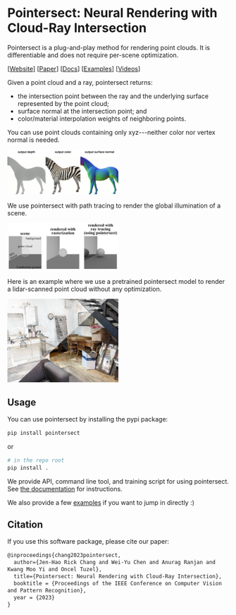 # Pointersect: Neural Rendering with Cloud-Ray Intersection

Pointersect is a plug-and-play method for rendering point clouds.
It is differentiable and does not require per-scene optimization.

[[Website](https://machinelearning.apple.com/research/pointersect)] 
[[Paper](https://arxiv.org/abs/2304.12390)] 
[[Docs](/assets/docs/README.md)] 
[[Examples](/assets/examples)] 
[[Videos](/assets/videos)] 

Given a point cloud and a ray, pointersect returns:

- the intersection point between the ray and the underlying surface represented by the point cloud;
- surface normal at the intersection point; and
- color/material interpolation weights of neighboring points.

You can use point clouds containing only xyz---neither color nor vertex normal is needed.

[<img src="/assets/img/pointersect_output.png" width="50%">](https://mlr.cdn-apple.com/video/zebra_video_78ac0aabc5.mp4)

We use pointersect with path tracing to render the global illumination of a scene. 

<img src="/assets/img/pointersect_globallight.png" width="50%">

Here is an example where we use a pretrained pointersect model 
to render a lidar-scanned point cloud without any optimization.

[<img src="/assets/img/pointersect_preview.png" width="50%">](https://mlr.cdn-apple.com/video/lidar_results_9a7bf55e95.mp4)


## Usage 

You can use pointersect by installing the pypi package:
```bash
pip install pointersect
```
or 
```bash
# in the repo root 
pip install .
```

We provide API, command line tool, and training script for using pointersect. 
See [the documentation](/docs/README.md) for instructions.

We also provide a few [examples](/assets/examples) if you want to jump in directly :) 


## Citation

If you use this software package, please cite our paper:

```
@inproceedings{chang2023pointersect,
  author={Jen-Hao Rick Chang and Wei-Yu Chen and Anurag Ranjan and Kwang Moo Yi and Oncel Tuzel},
  title={Pointersect: Neural Rendering with Cloud-Ray Intersection},
  booktitle = {Proceedings of the IEEE Conference on Computer Vision and Pattern Recognition},
  year = {2023}
}
```
